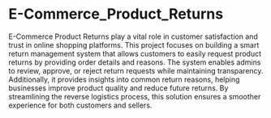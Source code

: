 # E-Commerce_Product_Returns

E-Commerce Product Returns play a vital role in customer satisfaction and trust in online shopping platforms. This project focuses on building a smart return management system that allows customers to easily request product returns by providing order details and reasons. The system enables admins to review, approve, or reject return requests while maintaining transparency. Additionally, it provides insights into common return reasons, helping businesses improve product quality and reduce future returns. By streamlining the reverse logistics process, this solution ensures a smoother experience for both customers and sellers.
